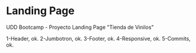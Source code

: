 # Landing Page
UDD Bootcamp - Proyecto Landing Page "Tienda de Vinilos"


1-Header, ok.
2-Jumbotron, ok.
3-Footer, ok.
4-Responsive, ok.
5-Commits, ok.

